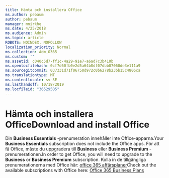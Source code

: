 ```yaml
---
title: Hämta och installera Office
ms.author: pebaum
author: pebaum
manager: mnirkhe
ms.date: 4/25/2018
ms.audience: Admin
ms.topic: article
ROBOTS: NOINDEX, NOFOLLOW
localization_priority: Normal
ms.collection: Adm_O365
ms.custom: ''
ms.assetid: c040c5d7-ff1c-4a29-91e7-a6ad7c3b410b
ms.openlocfilehash: 0cf7d60fb0e2d5a64b8df07dbb07060de3e111a9
ms.sourcegitcommit: 037331d71f06750d972c0b6278b23bb15c4806ca
ms.translationtype: MT
ms.contentlocale: sv-SE
ms.lasthandoff: 10/18/2019
ms.locfileid: "36529505"
---
```

# <a name="download-and-install-office"></a><span data-ttu-id="e8ef3-102">Hämta och installera Office</span><span class="sxs-lookup"><span data-stu-id="e8ef3-102">Download and install Office</span></span>

<span data-ttu-id="e8ef3-103">Din **Business Essentials** -prenumeration innehåller inte Office-apparna.</span><span class="sxs-lookup"><span data-stu-id="e8ef3-103">Your **Business Essentials** subscription does not include the Office apps.</span></span> <span data-ttu-id="e8ef3-104">För att få Office, måste du uppgradera till **Business** eller **Business Premium** -prenumerationen.</span><span class="sxs-lookup"><span data-stu-id="e8ef3-104">In order to get Office, you will need to upgrade to the **Business** or **Business Premium** subscription.</span></span> <span data-ttu-id="e8ef3-105">Kolla in de tillgängliga prenumerationerna med Office här: [office 365 affärsplaner](https://products.office.com/compare-all-microsoft-office-products?tab=2)</span><span class="sxs-lookup"><span data-stu-id="e8ef3-105">Check out the available subscriptions with Office here: [Office 365 Business Plans](https://products.office.com/compare-all-microsoft-office-products?tab=2)</span></span>
  

